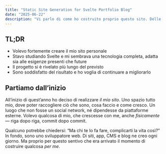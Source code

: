 ```yaml
---
title: "Static Site Generation for Svelte Portfolio Blog"
date: "2025-06-22"
description: "Vi parlo di come ho costruito proprio questo sito. Delle sfide e delle varie decisioni che ho preso"
---
```



## TL;DR

* Volevo fortemente creare il mio sito personale
* Stavo studiando Svelte e mi sembrava una tecnologia completa, adatta sia alle esigenze presenti che future
* Il progetto si è rivelato più lungo del previsto
* Sono soddisfatto del risultato e ho voglia di continuare a migliorarlo

## Partiamo dall’inizio

All’inizio di quest’anno ho deciso di realizzare *il mio sito*.
Uno spazio tutto mio, dove poter raccogliere ciò che sono, cosa faccio e come cresco.
Un luogo che non fosse un social network, né dipendesse da piattaforme esterne.
Volevo qualcosa di mio, che crescesse con me, anche *fisicamente* — riga dopo riga, commit dopo commit.

Qualcuno potrebbe chiedersi: “Ma chi te lo fa fare, complicarti la vita così?”
In fondo, sono uno sviluppatore web. Di siti, app, CMS e blog ne creo ogni giorno.
Ma proprio per questo sentivo che era arrivato il momento di costruire qualcosa *per me*.
